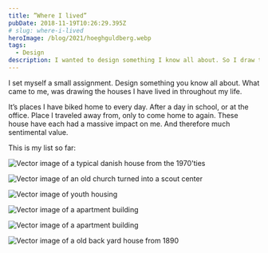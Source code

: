 ```yaml
---
title: ”Where I lived”
pubDate: 2018-11-19T10:26:29.395Z
# slug: where-i-lived
heroImage: /blog/2021/hoeghguldberg.webp
tags:
  - Design
description: I wanted to design something I know all about. So I draw the houses I have lived in throughout my life.
---
```


I set myself a small assignment. Design something you know all about. What came to me, was drawing the houses I have lived in throughout my life.

It’s places I have biked home to every day. After a day in school, or at the office. Place I traveled away from, only to come home to again. These house have each had a massive impact on me. And therefore much sentimental value.

This is my list so far:

![Vector image of a typical danish house from the 1970'ties](/blog/2021/saerkaerparken.webp)

![Vector image of an old church turned into a scout center](/blog/2021/wagnersvej.webp)

![Vector image of youth housing](/blog/2021/viby.webp)

![Vector image of a apartment building](/blog/2021/jensbaggesensvej.webp)

![Vector image of a apartment building](/blog/2021/kalmargade.webp)

![Vector image of a old back yard house from 1890](/blog/2021/hoeghguldberg.webp)
